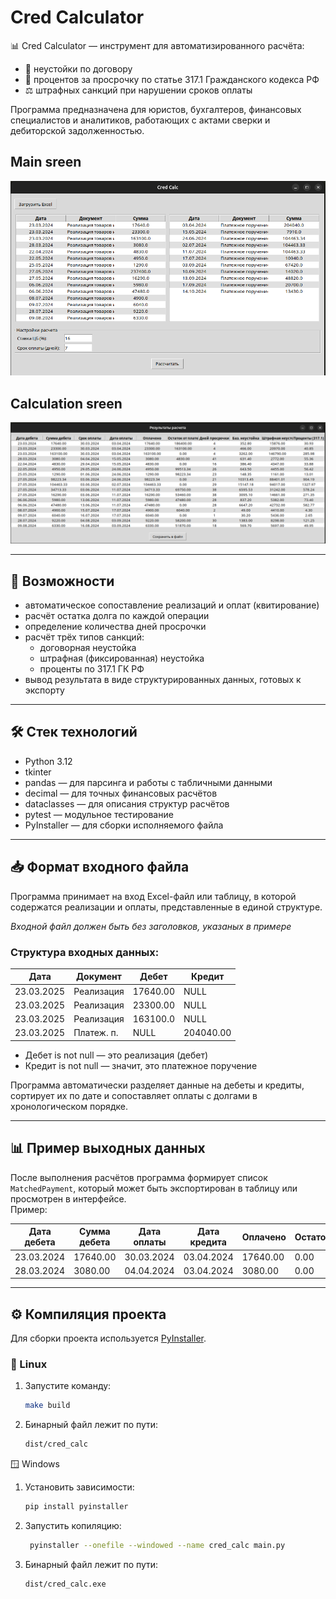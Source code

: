 # Cred Calculator

📊 Cred Calculator — инструмент для автоматизированного расчёта:

- 💸 неустойки по договору  
- 📅 процентов за просрочку по статье 317.1 Гражданского кодекса РФ  
- ⚖️ штрафных санкций при нарушении сроков оплаты

Программа предназначена для юристов, бухгалтеров, финансовых специалистов и аналитиков, работающих с актами сверки и дебиторской задолженностью.

## Main sreen
![Main screen](image/app/main.png)

## Calculation sreen
![Calculation screen](image/app/calculated.png)

---

## 🚀 Возможности

- автоматическое сопоставление реализаций и оплат (квитирование)
- расчёт остатка долга по каждой операции
- определение количества дней просрочки
- расчёт трёх типов санкций:
  - договорная неустойка
  - штрафная (фиксированная) неустойка
  - проценты по 317.1 ГК РФ
- вывод результата в виде структурированных данных, готовых к экспорту

---

## 🛠️ Стек технологий

- Python 3.12
- tkinter
- pandas — для парсинга и работы с табличными данными
- decimal — для точных финансовых расчётов
- dataclasses — для описания структур расчётов
- pytest — модульное тестирование
- PyInstaller — для сборки исполняемого файла

---

## 📥 Формат входного файла

Программа принимает на вход Excel-файл или таблицу, в которой содержатся реализации и оплаты, представленные в единой структуре.

*Входной файл должен быть без заголовков, указаных в примере*

### Структура входных данных:

| Дата      | Документ   | Дебет    | Кредит    |
|-----------|------------|----------|-----------|
| 23.03.2025| Реализация | 17640.00 | NULL      |
| 23.03.2025| Реализация | 23300.00 | NULL      |
| 23.03.2025| Реализация | 163100.0 | NULL      |
| 23.03.2025| Платеж. п. | NULL     | 204040.00 |

- Дебет is not null — это реализация (дебет)
- Кредит is not null — значит, это платежное поручение

Программа автоматически разделяет данные на дебеты и кредиты, сортирует их по дате и сопоставляет оплаты с долгами в хронологическом порядке.

---

## 📊 Пример выходных данных

После выполнения расчётов программа формирует список `MatchedPayment`, 
который может быть экспортирован в таблицу или просмотрен в интерфейсе.  
Пример:

| Дата дебета | Сумма дебета | Дата оплаты | Дата кредита | Оплачено | Остаток    | Просрочка (дн.) | Базовая неустойка | Штрафная неустойка | Проценты |
|-------------|--------------|-------------|--------------|----------|------------|-----------------|-------------------|--------------------|----------|
| 23.03.2024  | 17640.00     | 30.03.2024  | 03.04.2024   | 17640.00 | 0.00       | 4               | 35.13             | 15876.50           | 7.74     |
| 28.03.2024  | 3080.00      | 04.04.2024  | 03.04.2024   | 3080.00  | 0.00       | 0               | 0.00              | 2772.00            | 0.00     |

---

## ⚙️ Компиляция проекта

Для сборки проекта используется [PyInstaller](https://pyinstaller.org/).

### 🐧 Linux

1. Запустите команду:
    ```bash
    make build
    ```

2. Бинарный файл лежит по пути:
    ```bash
    dist/cred_calc
    ```

🪟 Windows

1. Установить зависимости:
   ```bash
   pip install pyinstaller
   ```
2. Запустить копиляцию:
   ```bash
    pyinstaller --onefile --windowed --name cred_calc main.py
   ```
3. Бинарный файл лежит по пути:
    ```bash
    dist/cred_calc.exe
    ```
  
